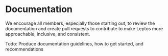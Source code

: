 # Documentation

We encourage all members, especially those starting out, to review the documentation and create 
pull requests to contribute to make Leptos more approachable, inclusive, and consistent.

Todo: Produce documentation guidelines, how to get started, and recommendations